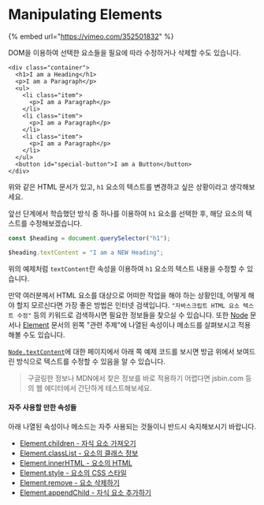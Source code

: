 # Manipulating Elements

{% embed url="https://vimeo.com/352501832" %}

DOM을 이용하여 선택한 요소들을 필요에 따라 수정하거나 삭제할 수도 있습니다.

```markup
<div class="container">
  <h1>I am a Heading</h1>
  <p>I am a Paragraph</p>
  <ul>
    <li class="item">
      <p>I am a Paragraph</p>
    </li>
    <li class="item">
      <p>I am a Paragraph</p>
    </li>
    <li class="item">
      <p>I am a Paragraph</p>
    </li>
  </ul>
  <button id="special-button">I am a Button</button>
</div>
```

위와 같은 HTML 문서가 있고, `h1` 요소의 텍스트를 변경하고 싶은 상황이라고 생각해보세요.

앞선 단계에서 학습했던 방식 중 하나를 이용하여 `h1` 요소를 선택한 후, 해당 요소의 텍스트를 수정해보겠습니다.

```javascript
const $heading = document.querySelector("h1");

$heading.textContent = "I am a NEW Heading";
```

위의 예제처럼 `textContent`란 속성을 이용하여 `h1` 요소의 텍스트 내용을 수정할 수 있습니다.

만약 여러분께서 HTML 요소를 대상으로 어떠한 작업을 해야 하는 상황인데, 어떻게 해야 할지 모르신다면 가장 좋은 방법은 인터넷 검색입니다. `"자바스크립트 HTML 요소 텍스트 수정"` 등의 키워드로 검색하시면 필요한 정보들을 찾으실 수 있습니다. 또한 [Node](https://developer.mozilla.org/ko/docs/Web/API/Node) 문서나 [Element](https://developer.mozilla.org/ko/docs/Web/API/Element) 문서의 왼쪽 "관련 주제"에 나열된 속성이나 메소드를 살펴보시고 적용해볼 수도 있습니다.

[`Node.textContent`](https://developer.mozilla.org/ko/docs/Web/API/Node/textContent)에 대한 페이지에서 아래 쪽 예제 코드를 보시면 방금 위에서 보여드린 방식으로 텍스트를 수정할 수 있음을 알 수 있습니다.

> 구글링한 정보나 MDN에서 찾은 정보를 바로 적용하기 어렵다면 jsbin.com 등의 웹 에디터에서 간단하게 테스트해보세요.

#### 자주 사용할 만한 속성들

아래 나열된 속성이나 메소드는 자주 사용되는 것들이니 반드시 숙지해보시기 바랍니다.

* [Element.children - 자식 요소 가져오기](https://developer.mozilla.org/ko/docs/Web/API/ParentNode/children)
* [Element.classList - 요소의 클래스 정보](https://developer.mozilla.org/ko/docs/Web/API/Element/classList)
* [Element.innerHTML - 요소의 HTML](https://developer.mozilla.org/ko/docs/Web/API/Element/innerHTML)
* [Element.style - 요소의 CSS 스타일](https://developer.mozilla.org/en-US/docs/Web/API/ElementCSSInlineStyle/style)
* [Element.remove - 요소 삭제하기](https://developer.mozilla.org/ko/docs/Web/API/ChildNode/remove)
* [Element.appendChild - 자식 요소 추가하기](https://developer.mozilla.org/ko/docs/Web/API/Node/appendChild)

